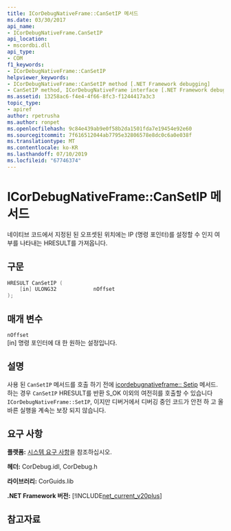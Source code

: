 ```yaml
---
title: ICorDebugNativeFrame::CanSetIP 메서드
ms.date: 03/30/2017
api_name:
- ICorDebugNativeFrame.CanSetIP
api_location:
- mscordbi.dll
api_type:
- COM
f1_keywords:
- ICorDebugNativeFrame::CanSetIP
helpviewer_keywords:
- ICorDebugNativeFrame::CanSetIP method [.NET Framework debugging]
- CanSetIP method, ICorDebugNativeFrame interface [.NET Framework debugging]
ms.assetid: 13258ac6-f4e4-4f66-8fc3-f1244417a3c3
topic_type:
- apiref
author: rpetrusha
ms.author: ronpet
ms.openlocfilehash: 9c84e439ab9e0f58b2da1501fda7e19454e92e60
ms.sourcegitcommit: 7f616512044ab7795e32806578e8dc0c6a0e038f
ms.translationtype: MT
ms.contentlocale: ko-KR
ms.lasthandoff: 07/10/2019
ms.locfileid: "67746374"
---
```

# <a name="icordebugnativeframecansetip-method"></a>ICorDebugNativeFrame::CanSetIP 메서드
네이티브 코드에서 지정된 된 오프셋된 위치에는 IP (명령 포인터)를 설정할 수 인지 여부를 나타내는 HRESULT를 가져옵니다.  
  
## <a name="syntax"></a>구문  
  
```cpp  
HRESULT CanSetIP (  
    [in] ULONG32            nOffset  
);  
```  
  
## <a name="parameters"></a>매개 변수  
 `nOffset`  
 [in] 명령 포인터에 대 한 원하는 설정입니다.  
  
## <a name="remarks"></a>설명  
 사용 된 `CanSetIP` 메서드를 호출 하기 전에 [icordebugnativeframe:: Setip](../../../../docs/framework/unmanaged-api/debugging/icordebugnativeframe-setip-method.md) 메서드. 하는 경우 `CanSetIP` HRESULT를 반환 S_OK 이외의 여전히를 호출할 수 있습니다 `ICorDebugNativeFrame::SetIP`, 이지만 디버거에서 디버깅 중인 코드가 안전 하 고 올바른 실행을 계속는 보장 되지 않습니다.  
  
## <a name="requirements"></a>요구 사항  
 **플랫폼:** [시스템 요구 사항](../../../../docs/framework/get-started/system-requirements.md)을 참조하십시오.  
  
 **헤더:** CorDebug.idl, CorDebug.h  
  
 **라이브러리:** CorGuids.lib  
  
 **.NET Framework 버전:** [!INCLUDE[net_current_v20plus](../../../../includes/net-current-v20plus-md.md)]  
  
## <a name="see-also"></a>참고자료

